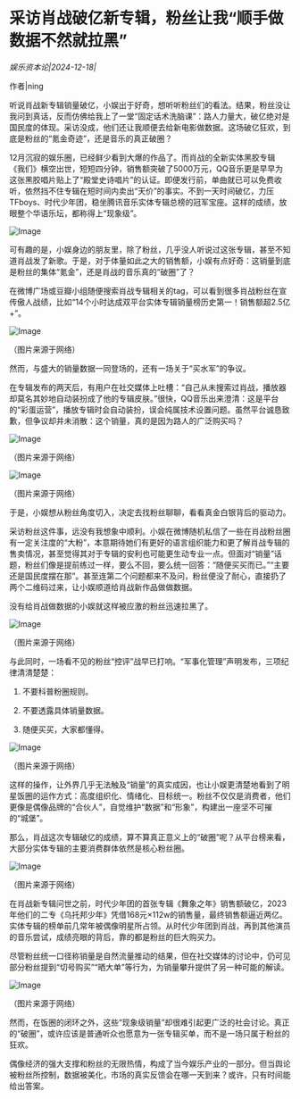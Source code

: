 # 采访肖战破亿新专辑，粉丝让我“顺手做数据不然就拉黑”

*娱乐资本论|2024-12-18|*

作者|ning

听说肖战新专辑销量破亿，小娱出于好奇，想听听粉丝们的看法。结果，粉丝没让我问到真话，反而仿佛给我上了一堂“固定话术洗脑课”：路人力量大，破亿绝对是国民度的体现。采访没成，他们还让我顺便去给新电影做数据。这场破亿狂欢，到底是粉丝的“氪金奇迹”，还是音乐的真正破圈？

12月沉寂的娱乐圈，已经鲜少看到大爆的作品了。而肖战的全新实体黑胶专辑《我们》横空出世，短短四分钟，销售额突破了5000万元，QQ音乐更是早早为这张黑胶唱片贴上了“殿堂史诗唱片”的认证。即便发行前，单曲就已可以免费收听，依然挡不住专辑在短时间内卖出“天价”的事实。不到一天时间破亿，力压TFboys、时代少年团，稳坐腾讯音乐实体专辑总榜的冠军宝座。这样的成绩，放眼整个华语乐坛，都称得上“现象级”。

![Image](https://q0.itc.cn/images01/20241218/f38af184abe843eaa33b23f25be9ec6b.png)

可有趣的是，小娱身边的朋友里，除了粉丝，几乎没人听说过这张专辑，甚至不知道肖战发了新歌。于是，对于体量如此之大的销售额，小娱有点好奇：这销量到底是粉丝的集体“氪金”，还是肖战的音乐真的“破圈”了？

在微博广场或豆瓣小组随便搜索肖战专辑相关的tag，可以看到很多肖战粉丝在宣传傲人战绩，比如“14个小时达成双平台实体专辑销量榜历史第一！销售额超2.5亿+”。

![Image](https://q6.itc.cn/images01/20241218/a589e3fb280846959334bbef9d29326b.png)

（图片来源于网络）

然而，与盛大的销量数据一同登场的，还有一场关于“买水军”的争议。

在专辑发布的两天后，有用户在社交媒体上吐槽：“自己从未搜索过肖战，播放器却莫名其妙地自动装扮成了他的专辑皮肤。”很快，QQ音乐出来澄清：这是平台的“彩蛋运营”，播放专辑时会自动装扮，误会纯属技术设置问题。虽然平台诚恳致歉，但争议却并未消散：这个销量，真的是因为路人的广泛购买吗？

![Image](https://q1.itc.cn/images01/20241218/f66b2bf9327b4e81869dd79a347b2b05.png)

（图片来源于网络）

![Image](https://q0.itc.cn/images01/20241218/eeeb04b1acf640eb9fb7f99d26c377e5.png)

（图片来源于网络）

于是，小娱想从粉丝角度切入，决定去找粉丝聊聊，看看真金白银背后的驱动力。

采访粉丝这件事，远没有我想象中顺利。小娱在微博随机私信了一些在肖战粉丝圈有一定关注度的“大粉”，本意期待她们有更好的语言组织能力和更了解肖战专辑的售卖情况，甚至觉得其对于专辑的安利也可能更生动专业一点。但面对“销量”话题，粉丝们像是提前练过一样，要么不回，要么统一回答：“随便买买而已。”“主要还是国民度摆在那”。甚至连第二个问题都来不及问，粉丝便没了耐心，直接扔了两个二维码过来，让小娱顺道给肖战新作品做做数据。

没有给肖战做数据的小娱就这样被应激的粉丝迅速拉黑了。

![Image](https://q7.itc.cn/images01/20241218/6515070cead24d3baf82ed23895ff5d7.png)

（图片来源于网络）

与此同时，一场看不见的粉丝“控评”战早已打响。“军事化管理”声明发布，三项纪律清清楚楚：

1. 不要科普粉圈规则。

2. 不要透露具体销量数据。

3. 随便买买，大家都懂得。

![Image](https://q7.itc.cn/images01/20241218/9fedbd93e6db40dfb979a2ab014bb119.png)

（图片来源于网络）

这样的操作，让外界几乎无法触及“销量”的真实成因，也让小娱更清楚地看到了明星饭圈的运作方式：高度组织化、情绪化、目标统一。粉丝不仅仅是消费者，他们更像是偶像品牌的“合伙人”，自觉维护“数据”和“形象”，构建出一座坚不可摧的“城堡”。

那么，肖战这次专辑破亿的成绩，算不算真正意义上的“破圈”呢？从平台榜来看，大部分实体专辑的主要消费群体依然是核心粉丝圈。

![Image](https://q6.itc.cn/images01/20241218/45ccaac2ed8b4f3fb3caf0c524a0717d.jpeg)

（图片来源于网络）

在肖战新专辑问世之前，时代少年团的首张专辑《舞象之年》销售额破亿，2023年他们的二专《乌托邦少年》凭借168元×112w的销售量，最终销售额逼近两亿。实体专辑的榜单前几常年被偶像明星所占领。从时代少年团到肖战，再到其他演员的音乐尝试，成绩亮眼的背后，靠的都是粉丝的巨大购买力。

尽管粉丝统一口径称销量是自然流量推动的结果，但在社交媒体的讨论中，仍可见部分粉丝提到“切号购买”“晒大单”等行为，为销量攀升提供了另一种可能的解读。

![Image](https://q4.itc.cn/images01/20241218/9264eb6d021746f482c033aae9a925b9.png)

（图片来源于网络）

然而，在饭圈的闭环之外，这些“现象级销量”却很难引起更广泛的社会讨论。真正的“破圈”，或许应该是普通听众也愿意为一张专辑买单，而不是一场只属于粉丝的狂欢。

偶像经济的强大支撑和粉丝的无限热情，构成了当今娱乐产业的一部分。但当舆论被粉丝所控制，数据被美化，市场的真实反馈会在哪一天到来？或许，只有时间能给出答案。

